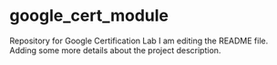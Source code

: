 # google_cert_module
Repository for Google Certification Lab
I am editing the README file. Adding some more details about the project description.

